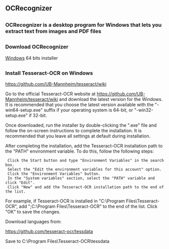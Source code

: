 ## OCRecognizer
##
### OCRecognizer is a desktop program for Windows that lets you extract text from images and PDF files
##
### Download OCRecognizer
[Windows](https://drive.google.com/file/d/1YPHSKaxGdxXXoxLuVRZSmreSB07CXkJD/view?usp=sharing)
   64 bits installer
##
### Install Tesseract-OCR on Windows


https://github.com/UB-Mannheim/tesseract/wiki


Go to the official Tesseract-OCR website at https://github.com/UB-Mannheim/tesseract/wiki and download the latest version for the
Windows. It is recommended that you choose the latest version available with the "-win64-setup.exe" suffix if your operating system
is 64-bit, or "-win32-setup.exe" if 32-bit.

Once downloaded, run the installer by double-clicking the ".exe" file and follow the on-screen instructions to complete the installation.
It is recommended that you leave all settings at default during installation.

After completing the installation, add the Tesseract-OCR installation path to the "PATH" environment variable. To do this, follow
the following steps:

     Click the Start button and type "Environment Variables" in the search box.
     Select the "Edit the environment variables for this account" option.
     Click the "Environment Variables" button.
     In the "System variables" section, select the "PATH" variable and click "Edit".
     Click "New" and add the Tesseract-OCR installation path to the end of the list.
For example, if Tesseract-OCR is installed in "C:\Program Files\Tesseract-OCR",
add ";C:\Program Files\Tesseract-OCR" to the end of the list.
     Click "OK" to save the changes.


Download languages from:

https://github.com/tesseract-ocr/tessdata

Save to C:\Program Files\Tesseract-OCR\tessdata

